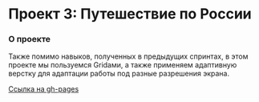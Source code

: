 # Проект 3: Путешествие по России

### О проекте

Также помимо навыков, полученных в предыдущих спринтах, в этом проекте мы пользуемся Gridами, а также применяем адаптивную верстку для адаптации работы под разные разрешения экрана.

[Ссылка на gh-pages](https://goncharenkogeorgy.github.io/russian-travel/)
